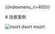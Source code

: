 {{indexmenu_n>400}}

\# 场景案例

![nsort dsort msort](/images/indexmenu\>/compute/terraform/solutions#3)
